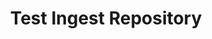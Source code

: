 ---
home: true
icon: iconfont icon-home
title: Test Ingest Repository
heroImage: /assets/tir.svg
heroText: Test Ingest Repository
tagline: Full Collection of Training Guides and Videos
actions:
  - text: User Guide
    link: /courses/tir_user_guide/
    type: primary
  - text: Admin Guide
    link: /courses/tir_admin_guide/
    type: primary
  - text: Deployment Guide
    link: /courses/tir_deployment_guide/
    type: primary
  - text: Training Videos
    type: primary
    link: /courses/tir_training_videos/


highlights:
  - header: What You Will Learn
    description: Our guides include documentation and videos for standard users and privileged users.
    image: /assets/tir.svg
    bgImage: https://theme-hope-assets.vuejs.press/bg/2-light.svg
    bgImageDark: https://theme-hope-assets.vuejs.press/bg/2-dark.svg
    bgImageStyle:
      background-repeat: repeat
      background-size: initial
    features:
      - title: Contribute to the open-source security community
        icon: community
        details: Contribute to TIR's public GitHub repository
        link: https://github.com/mitre/tir
      - title: Report a Bug or Request an Enhancement
        icon: support
        details: If you have a bug or an idea, please let us know here.
        link: https://github.com/mitre/tir/issues
      - title: MITRE SAF Homepage
        icon: home
        details: Learn more about the MITRE Security Automation Framework (SAF)
        link: https://saf.mitre.org/

---